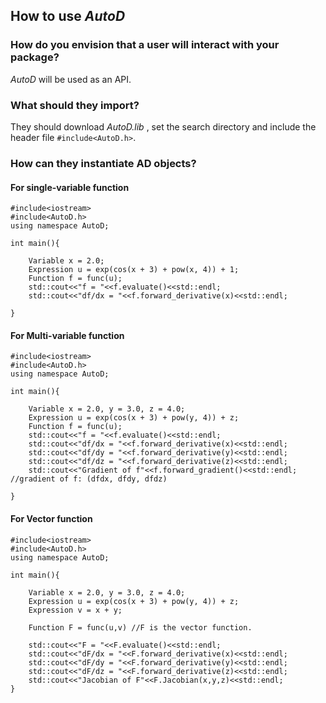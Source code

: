 ## How to use *AutoD*
### **How do you envision that a user will interact with your package?**  
*AutoD* will be used as an API.   
### **What should they import?**  
They should download *AutoD.lib* , set the search directory and include the header file `#include<AutoD.h>`.  
### **How can they instantiate AD objects?**  
#### For single-variable function
```
#include<iostream>
#include<AutoD.h>
using namespace AutoD;

int main(){
    
    Variable x = 2.0;
    Expression u = exp(cos(x + 3) + pow(x, 4)) + 1;
    Function f = func(u);
    std::cout<<"f = "<<f.evaluate()<<std::endl;
    std::cout<<"df/dx = "<<f.forward_derivative(x)<<std::endl;
    
}
```
#### For Multi-variable function
```
#include<iostream>
#include<AutoD.h>
using namespace AutoD;

int main(){
    
    Variable x = 2.0, y = 3.0, z = 4.0;
    Expression u = exp(cos(x + 3) + pow(y, 4)) + z;
    Function f = func(u);
    std::cout<<"f = "<<f.evaluate()<<std::endl;
    std::cout<<"df/dx = "<<f.forward_derivative(x)<<std::endl;
    std::cout<<"df/dy = "<<f.forward_derivative(y)<<std::endl;
    std::cout<<"df/dz = "<<f.forward_derivative(z)<<std::endl;
    std::cout<<"Gradient of f"<<f.forward_gradient()<<std::endl;  //gradient of f: (dfdx, dfdy, dfdz)
    
}
```
#### For Vector function
```
#include<iostream>
#include<AutoD.h>
using namespace AutoD;

int main(){
    
    Variable x = 2.0, y = 3.0, z = 4.0;
    Expression u = exp(cos(x + 3) + pow(y, 4)) + z;
    Expression v = x + y;
    
    Function F = func(u,v) //F is the vector function.
    
    std::cout<<"F = "<<F.evaluate()<<std::endl;
    std::cout<<"dF/dx = "<<F.forward_derivative(x)<<std::endl;
    std::cout<<"dF/dy = "<<F.forward_derivative(y)<<std::endl;
    std::cout<<"dF/dz = "<<F.forward_derivative(z)<<std::endl;
    std::cout<<"Jacobian of F"<<F.Jacobian(x,y,z)<<std::endl;
}   
```
